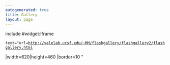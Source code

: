 ```yaml
---
autogenerated: true
title: Gallery
layout: page
---
```


 include \#widget:Iframe

`text="url=`[`http://valelab.ucsf.edu/~MM/flashgallery/flashgallery2/flashgallery.html`](http://valelab.ucsf.edu/~MM/flashgallery/flashgallery2/flashgallery.html)

\|width=620\|height=460 \|border=10 " 

